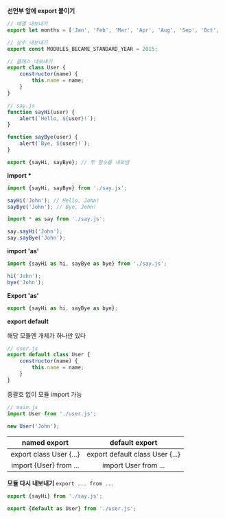 **선언부 앞에 export 붙이기**
```js
// 배열 내보내기
export let months = ['Jan', 'Feb', 'Mar', 'Apr', 'Aug', 'Sep', 'Oct', 'Nov', 'Dec'];

// 상수 내보내기
export const MODULES_BECAME_STANDARD_YEAR = 2015;

// 클래스 내보내기
export class User {
    constructor(name) {
        this.name = name;
    }
}
```

```js
// say.js
function sayHi(user) {
    alert(`Hello, ${user}!`);
}

function sayBye(user) {
    alert(`Bye, ${user}!`);
}

export {sayHi, sayBye}; // 두 함수를 내보냄
```

**import \***
```js
import {sayHi, sayBye} from './say.js';

sayHi('John'); // Hello, John!
sayBye('John'); // Bye, John!
```

```js
import * as say from './say.js';

say.sayHi('John');
say.sayBye('John');
```

**import 'as'**
```js
import {sayHi as hi, sayBye as bye} from './say.js';

hi('John');
bye('John');
```

**Export 'as'**
```js
export {sayHi as hi, sayBye as bye};
```

**export default**

해당 모듈엔 개체가 하나만 있다

```js
// user.js
export default class User {
    constructor(name) {
        this.name = name;
    }
}
```

중괄호 없이 모듈 import 가능

```js
// main.js
import User from './user.js';

new User('John');
```

|named export|default export|
|:---:|:---:|
|export class User {...}|export default class User {...}|
|import {User} from ...|import User from ...|

**모듈 다시 내보내기**
`export ... from ...`
```js
export {sayHi} from './say.js';

export {default as User} from './user.js';
```

